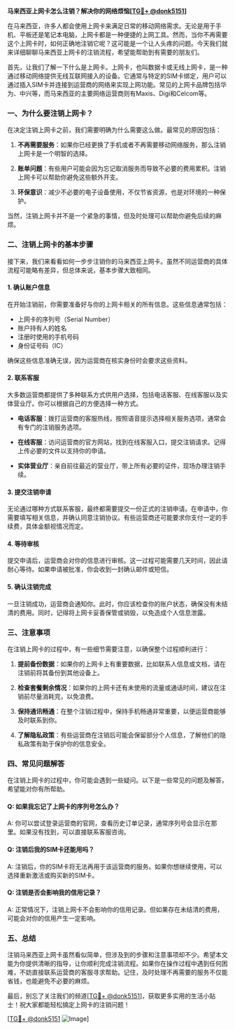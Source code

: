 **马来西亚上网卡怎么注销？解决你的网络烦恼[[TG💪+ @donk5151](https://t.me/s/donk5151)]**

在马来西亚，许多人都会使用上网卡来满足日常的移动网络需求。无论是用于手机、平板还是笔记本电脑，上网卡都是一种便捷的上网工具。然而，当你不再需要这个上网卡时，如何正确地注销它呢？这可能是一个让人头疼的问题。今天我们就来详细聊聊马来西亚上网卡的注销流程，希望能帮助到有需要的朋友们。

首先，让我们了解一下什么是上网卡。上网卡，也叫数据卡或无线上网卡，是一种通过移动网络提供无线互联网接入的设备。它通常与特定的SIM卡绑定，用户可以通过插入SIM卡并连接到运营商的网络来实现上网功能。常见的上网卡品牌包括华为、中兴等，而马来西亚的主要网络运营商则有Maxis、Digi和Celcom等。

### 一、为什么要注销上网卡？

在决定注销上网卡之前，我们需要明确为什么需要这么做。最常见的原因包括：

1. **不再需要服务**：如果你已经更换了手机或者不再需要移动网络服务，那么注销上网卡是一个明智的选择。
   
2. **账单问题**：有些用户可能会因为忘记取消服务而导致不必要的费用累积。注销上网卡可以帮助你避免这些额外开支。

3. **环保意识**：减少不必要的电子设备使用，不仅节省资源，也是对环境的一种保护。

当然，注销上网卡并不是一个紧急的事情，但及时处理可以帮助你避免后续的麻烦。

### 二、注销上网卡的基本步骤

接下来，我们来看看如何一步步注销你的马来西亚上网卡。虽然不同运营商的具体流程可能略有差异，但总体来说，基本步骤大致相同。

#### 1. 确认账户信息

在开始注销前，你需要准备好与你的上网卡相关的所有信息。这些信息通常包括：

- 上网卡的序列号（Serial Number）
- 账户持有人的姓名
- 注册时使用的手机号码
- 身份证号码（IC）

确保这些信息准确无误，因为运营商在核实身份时会要求这些资料。

#### 2. 联系客服

大多数运营商都提供了多种联系方式供用户选择，包括电话客服、在线客服以及实体营业厅。你可以根据自己的方便选择一种方式。

- **电话客服**：拨打运营商的客服热线，按照语音提示选择相关服务选项，通常会有专门的注销服务选项。
  
- **在线客服**：访问运营商的官方网站，找到在线客服入口，提交注销请求。记得上传必要的文件以支持你的申请。

- **实体营业厅**：亲自前往最近的营业厅，带上所有必要的证件，现场办理注销手续。

#### 3. 提交注销申请

无论通过哪种方式联系客服，最终都需要提交一份正式的注销申请。在申请中，你需要填写相关信息，并确认同意注销协议。有些运营商还可能要求你支付一定的手续费，具体金额视情况而定。

#### 4. 等待审核

提交申请后，运营商会对你的信息进行审核。这一过程可能需要几天时间，因此请耐心等待。如果申请被批准，你会收到一封确认邮件或短信。

#### 5. 确认注销完成

一旦注销成功，运营商会通知你。此时，你应该检查你的账户状态，确保没有未结清的费用。同时，记得将上网卡妥善保管或销毁，以免造成个人信息泄露。

### 三、注意事项

在注销上网卡的过程中，有一些细节需要注意，以确保整个过程顺利进行：

1. **提前备份数据**：如果你的上网卡上有重要数据，比如联系人信息或文档，请在注销前将其备份到其他设备上。

2. **检查套餐剩余情况**：如果你的上网卡还有未使用的流量或通话时间，建议在注销前尽量消耗完，以免浪费。

3. **保持通讯畅通**：在整个注销过程中，保持手机畅通非常重要，以便运营商能够及时联系到你。

4. **了解隐私政策**：有些运营商在注销后可能会保留部分个人信息，了解他们的隐私政策有助于保护你的信息安全。

### 四、常见问题解答

在注销上网卡的过程中，你可能会遇到一些疑问。以下是一些常见的问题及解答，希望能对你有所帮助。

#### Q: 如果我忘记了上网卡的序列号怎么办？

A: 你可以尝试登录运营商的官网，查看历史订单记录，通常序列号会显示在那里。如果没有找到，可以直接联系客服咨询。

#### Q: 注销后我的SIM卡还能用吗？

A: 注销后，你的SIM卡将无法再用于该运营商的服务。如果你想继续使用，可以选择重新激活或购买新的SIM卡。

#### Q: 注销是否会影响我的信用记录？

A: 正常情况下，注销上网卡不会影响你的信用记录。但如果存在未结清的费用，可能会对你的信用产生一定影响。

### 五、总结

注销马来西亚上网卡虽然看似简单，但涉及到的步骤和注意事项却不少。希望本文能为你提供清晰的指导，让你顺利完成注销流程。如果你在操作过程中遇到任何困难，不妨直接联系运营商的客服寻求帮助。记住，及时处理不再需要的服务不仅能省钱，也能避免不必要的麻烦。

最后，别忘了关注我们的频道[[TG💪+ @donk5151](https://t.me/s/donk5151)]，获取更多实用的生活小贴士！祝大家都能轻松搞定上网卡的注销问题！

[[TG💪+ @donk5151](https://t.me/s/donk5151) ![Image](https://i.postimg.cc/rwNCRYN7/Snipaste-2025-04-30-17-27-05.png)]